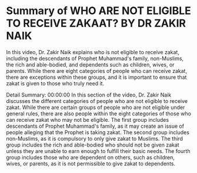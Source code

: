 # Summary of WHO ARE NOT ELIGIBLE TO RECEIVE ZAKAAT? BY DR ZAKIR NAIK

In this video, Dr. Zakir Naik explains who is not eligible to receive zakat, including the descendants of Prophet Muhammad's family, non-Muslims, the rich and able-bodied, and dependents such as children, wives, or parents. While there are eight categories of people who can receive zakat, there are exceptions within these groups, and it is important to ensure that zakat is given to those who truly need it.

Detail Summary: 
00:00:00
In this section of the video, Dr. Zakir Naik discusses the different categories of people who are not eligible to receive zakat. While there are certain groups of people who are not eligible under general rules, there are also people within the eight categories of those who can receive zakat who may not be eligible. The first group includes descendants of Prophet Muhammad's family, as it may create an issue of people alleging that the Prophet is taking zakat. The second group includes non-Muslims, as it is compulsory to only give zakat to Muslims. The third group includes the rich and able-bodied who should not be given zakat unless they are unable to earn enough to fulfill their basic needs. The fourth group includes those who are dependent on others, such as children, wives, or parents, as it is not permissible to give zakat to dependents.

